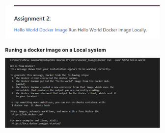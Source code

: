 
![Task2](image/Task2.png)

### Runing a docker image on a Local system

![Hello_Workd](image/hello_world.png)


